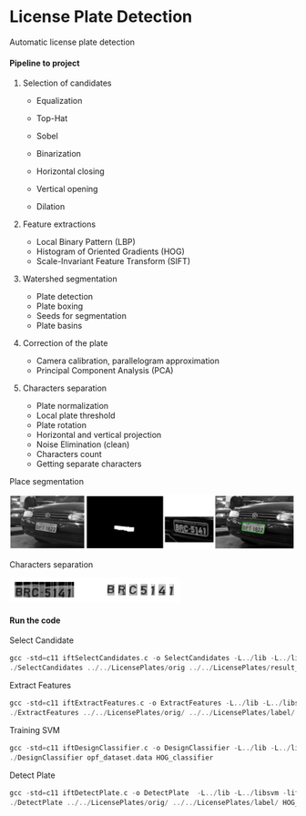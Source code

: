 # License Plate Detection
Automatic license plate detection

#### Pipeline to project

1. Selection  of  candidates

   	* Equalization

    * Top-Hat
    * Sobel
    * Binarization
    * Horizontal closing
    * Vertical opening
    * Dilation

2. Feature extractions
   - Local  Binary  Pattern  (LBP)
   - Histogram  of  Oriented  Gradients  (HOG)
   - Scale-Invariant  Feature  Transform  (SIFT)
3. Watershed segmentation
   - Plate detection
   - Plate boxing
   - Seeds for segmentation
   - Plate basins
4. Correction of the plate
   - Camera calibration, parallelogram approximation
   - Principal Component Analysis (PCA)
5. Characters separation 
   - Plate normalization
   - Local plate threshold
   - Plate rotation
   - Horizontal and vertical projection
   - Noise Elimination (clean)
   - Characters count
   - Getting separate characters



Place segmentation

<img src="img/place-segmentation.png" alt="segmentation" width="500">

Characters separation

<img src="img/characters-separation.png" alt="segmentation" width="300">



#### Run the code

Select Candidate 

```c++
gcc -std=c11 iftSelectCandidates.c -o SelectCandidates -L../lib -L../libsvm -lift -llapack -lblas -lm -lsvm -lstdc++ -I../include -I../libsvm
./SelectCandidates ../../LicensePlates/orig ../../LicensePlates/result_label
```

Extract Features

```c++
gcc -std=c11 iftExtractFeatures.c -o ExtractFeatures -L../lib -L../libsvm -lift -llapack -lblas -lm -lsvm -lstdc++ -I../include -I../libsvm
./ExtractFeatures ../../LicensePlates/orig/ ../../LicensePlates/label/ ../../LicensePlates/result_label/ opf_dataset.data file.txt
```

Training SVM 

```c++
gcc -std=c11 iftDesignClassifier.c -o DesignClassifier -L../lib -L../libsvm -lift -llapack -lblas -lm -lsvm -lstdc++ -I../include -I../libsvm
./DesignClassifier opf_dataset.data HOG_classifier
```

Detect Plate

```c++
gcc -std=c11 iftDetectPlate.c -o DetectPlate  -L../lib -L../libsvm -lift -llapack -lblas -lm -lsvm -lstdc++ -I../include -I../libsvm
./DetectPlate ../../LicensePlates/orig/ ../../LicensePlates/label/ HOG_classifier ../../LicensePlates/result_delimiter
```

